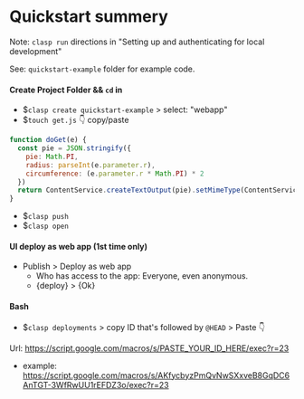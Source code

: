 # Quickstart summery

Note: `clasp run` directions in "Setting up and authenticating for local development"

See: `quickstart-example` folder for example code.

#### Create Project Folder && `cd` in
* $`clasp create quickstart-example` > select: "webapp"
* $`touch get.js` 👇 copy/paste

```javascript
function doGet(e) {  
  const pie = JSON.stringify({
    pie: Math.PI,
    radius: parseInt(e.parameter.r),
    circumference: (e.parameter.r * Math.PI) * 2
  })
  return ContentService.createTextOutput(pie).setMimeType(ContentService.MimeType.JSON)
}
```
* $`clasp push`
* $`clasp open`

#### UI deploy as web app (1st time only)
* Publish > Deploy as web app
  * Who has access to the app: Everyone, even anonymous.
  * {deploy} > {Ok}

#### Bash
* $`clasp deployments` > copy ID that's followed by `@HEAD` > Paste 👇

Url: https://script.google.com/macros/s/PASTE_YOUR_ID_HERE/exec?r=23
* example: https://script.google.com/macros/s/AKfycbyzPmQvNwSXxveB8GqDC6AnTGT-3WfRwUU1rEFDZ3o/exec?r=23
